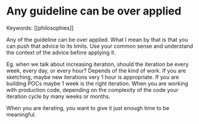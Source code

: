 # Any guideline can be over applied

Keywords: [[philosophies]]


Any of the guideline can be over applied. What I mean by that is that you can push that advice to its limits. Use your common sense and understand the context of the advice before applying it.

Eg. when we talk about increasing iteration, should the iteration be every week, every day, or every hour? Depends of the kind of work. If you are sketching, maybe new iterations very 1 hour is appropriate. If you are building POCs maybe 1 week is the right iteration. When you are working with production code, depending on the complexity of the code your iteration cycle by many weeks or months.

When you are iterating, you want to give it just enough time to be meaningful.